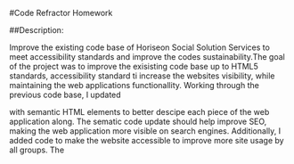 #Code Refractor Homework

##Description:

Improve the existing code base of Horiseon Social Solution Services to meet accessibility standards and improve the codes sustainability.The goal of the project was to improve the exisisting code base up to HTML5 standards, accessibility standard ti increase the websites visibility, while maintaining the web applications functionallity. Working through the previous code base, I updated <div> with semantic HTML elements to better descipe each piece of the web application along. The sematic code update should help improve SEO, making the web application more visible on search engines. Additionally, I added <alt> code to make the website accessible to improve more site usage by all groups. The <title> was also updated to give the user a more descriptive title about the web application they are viewing.
